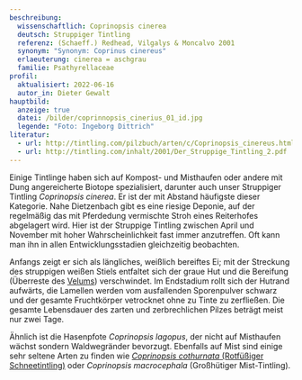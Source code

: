 ```yaml
---
beschreibung:
  wissenschaftlich: Coprinopsis cinerea
  deutsch: Struppiger Tintling
  referenz: (Schaeff.) Redhead, Vilgalys & Moncalvo 2001
  synonym: "Synonym: Coprinus cinereus"
  erlaeuterung: cinerea = aschgrau
  familie: Psathyrellaceae
profil:
  aktualisiert: 2022-06-16
  autor_in: Dieter Gewalt
hauptbild:
  anzeige: true
  datei: /bilder/coprinnopsis_cinerius_01_id.jpg
  legende: "Foto: Ingeborg Dittrich"
literatur:
  - url: http://tintling.com/pilzbuch/arten/c/Coprinopsis_cinereus.html
  - url: http://tintling.com/inhalt/2001/Der_Struppige_Tintling_2.pdf
---
```

Einige Tintlinge haben sich auf Kompost- und Misthaufen oder andere mit Dung angereicherte Biotope spezialisiert, darunter auch unser Struppiger Tintling *Coprinopsis cinerea*. Er ist der mit Abstand häufigste dieser Kategorie. Nahe Dietzenbach gibt es eine riesige Deponie, auf der regelmäßig das mit Pferdedung vermischte Stroh eines Reiterhofes abgelagert wird. Hier ist der Struppige Tintling zwischen April und November mit hoher Wahrscheinlichkeit fast immer anzutreffen. Oft kann man ihn in allen Entwicklungsstadien gleichzeitig beobachten.
	
Anfangs zeigt er sich als längliches, weißlich bereiftes Ei; mit der Streckung des struppigen weißen Stiels entfaltet sich der graue Hut und die Bereifung (Überreste des [Velums](Velum "Glossar")) verschwindet. Im Endstadium rollt sich der Hutrand aufwärts, die Lamellen werden vom ausfallenden Sporenpulver schwarz und der gesamte Fruchtkörper vetrocknet ohne zu Tinte zu zerfließen. Die gesamte Lebensdauer des zarten und zerbrechlichen Pilzes beträgt meist nur zwei Tage.

Ähnlich ist die Hasenpfote *Coprinopsis lagopus*, der nicht auf Misthaufen wächst sondern Waldwegränder bevorzugt. Ebenfalls auf Mist sind einige sehr seltene Arten zu finden wie [*Coprinopsis  cothurnata* (Rotfüßiger Schneetintling)](/pilze/coprinopsis-cothurnata-rotfüßiger-schneetintling) oder *Coprinopsis macrocephala* (Großhütiger Mist-Tintling).